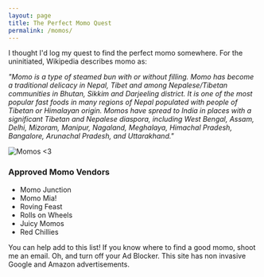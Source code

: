 ```yaml
---
layout: page
title: The Perfect Momo Quest
permalink: /momos/
---
```


I thought I'd log my quest to find the perfect momo somewhere. For the uninitiated, Wikipedia describes momo as:

<i>"Momo is a type of steamed bun with or without filling. Momo has become a traditional delicacy in Nepal, Tibet and among Nepalese/Tibetan communities in Bhutan, Sikkim and Darjeeling district. It is one of the most popular fast foods in many regions of Nepal populated with people of Tibetan or Himalayan origin. Momos have spread to India in places with a significant Tibetan and Nepalese diaspora, including West Bengal, Assam, Delhi, Mizoram, Manipur, Nagaland, Meghalaya, Himachal Pradesh, Bangalore, Arunachal Pradesh, and Uttarakhand."</i>

![Momos <3](http://saky.in/images/momo.jpg "Taken from Wikipedia")

### Approved Momo Vendors

* Momo Junction
* Momo Mia!
* Roving Feast
* Rolls on Wheels
* Juicy Momos
* Red Chillies

You can help add to this list! If you know where to find a good momo, shoot me an email. Oh, and turn off your Ad Blocker. This site has non invasive Google and Amazon advertisements.
